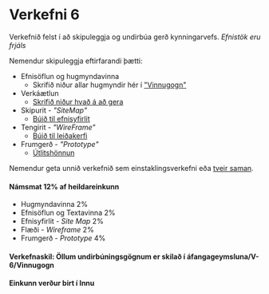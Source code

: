 # Verkefni 6

Verkefnið felst í að skipuleggja og undirbúa gerð kynningarvefs. _Efnistök eru frjáls_

Nemendur skipuleggja eftirfarandi þætti:

* Efnisöflun og hugmyndavinna
  * Skrifið niður allar hugmyndir hér í ["Vinnugogn"](Vinnugogn/README.md)
* Verkáætlun 
  * [Skrifið niður hvað á að gera](Verkáætlun.md)
* Skipurit - _"SiteMap"_
  * [Búið til efnisyfirlit](Sitemap.md)
* Tengirit - _"WireFrame"_
  * [Búið til leiðakerfi](wireframe/README.md)
* Frumgerð - _"Prototype"_ 
  * [Útlitshönnun](prototype/README.md)

Nemendur geta unnið verkefnið sem einstaklingsverkefni eða [tveir saman](Hópverkefni.md). 

#### Námsmat 12% af heildareinkunn

* Hugmyndavinna 2%
* Efnisöflun og Textavinna 2%
* Efnisyfirlit - _Site Map_ 2%
* Flæði - _Wireframe_     2%
* Frumgerð - _Prototype_     4%

#### Verkefnaskil: Öllum undirbúningsgögnum er skilað í áfangageymsluna/V-6/Vinnugogn 

#### Einkunn verður birt í Innu
